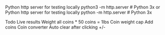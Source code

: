 Python http server for testing locally python3 -m http.server # Python 3x
or
Python http server for testing locally python -m http.server # Python 3x




Todo
Live results
Weight all coins * 50 coins = 1lbs
Coin weight cap
Add coins
Coin converter
Auto clear after clicking +/-